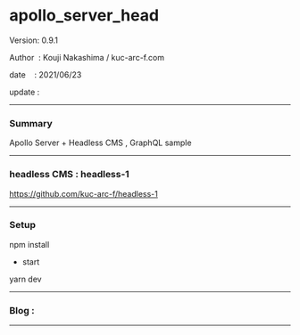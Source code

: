 ﻿# apollo_server_head

 Version: 0.9.1

 Author  : Kouji Nakashima / kuc-arc-f.com

 date    : 2021/06/23

 update  :

***
### Summary

Apollo Server + Headless CMS , GraphQL sample

***
### headless CMS : headless-1
https://github.com/kuc-arc-f/headless-1

***
### Setup

npm install

* start

yarn dev

***
### Blog :


***

